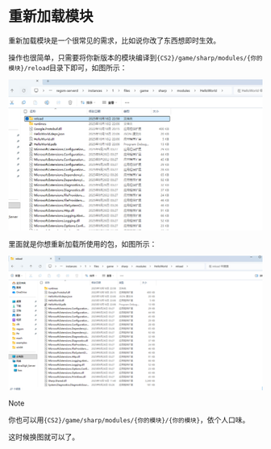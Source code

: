 # 重新加载模块

重新加载模块是一个很常见的需求，比如说你改了东西想即时生效。

操作也很简单，只需要将你新版本的模块编译到`{CS2}/game/sharp/modules/{你的模块}/reload`目录下即可，如图所示：

![看图](../../images/reload-location.png)

里面就是你想重新加载所使用的包，如图所示：

![看图](../../images/reload-inner.png)

> [!NOTE]
> 你也可以用`{CS2}/game/sharp/modules/{你的模块}/{你的模块}`，依个人口味。

这时候换图就可以了。